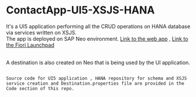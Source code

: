 # ContactApp-UI5-XSJS-HANA

It's a UI5 application performing all the CRUD operations on HANA database via services written on XSJS.
<br>The app is deployed on SAP Neo environment.
<a href="https://contactapp-i338022trial.dispatcher.hanatrial.ondemand.com/index.html?hc_reset" target="_blank">Link to the web app</a><span> , </span><a href="https://flpportal-i338022trial.dispatcher.hanatrial.ondemand.com/sites?siteId=821b2b17-a95b-4ff2-bb54-9c551eb99b49&evictCache=true#Shell-home" target="_blank">Link to the Fiori Launchpad</a>

<br>
A destination is also created on Neo that is being used by the UI application.

```

Source code for UI5 application , HANA repository for schema and XSJS service creation and Destination.properties file are provided in the Code section of this repo.

````
